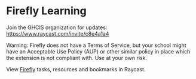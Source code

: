 # Firefly Learning

Join the GHCIS organization for updates: <https://www.raycast.com/invite/c8e4a1a4>

Warning: Firefly does not have a Terms of Service, but your school might have an Acceptable Use Policy (AUP) or other similar policy in place which the extension is not compliant with. Use at your own risk.

View [Firefly](https://www.fireflylearning.com/) tasks, resources and bookmarks in Raycast.
